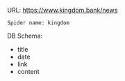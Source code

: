 URL: https://www.kingdom.bank/news

    Spider name: kingdom

DB Schema:
- title
- date
- link
- content

